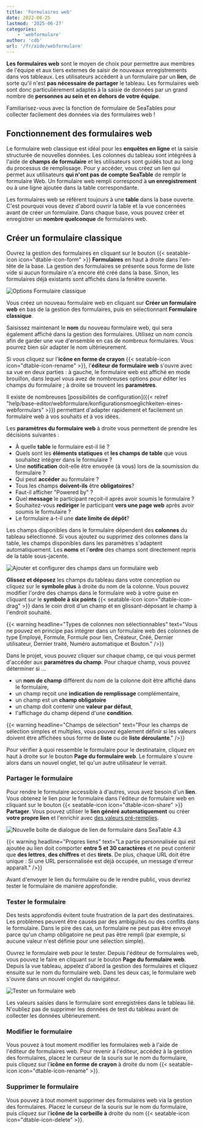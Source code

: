 ```yaml
---
title: 'Formulaires web'
date: 2022-08-25
lastmod: '2025-06-27'
categories:
    - 'webformulare'
author: 'cdb'
url: '/fr/aide/webformulare'
---
```


**Les formulaires web** sont le moyen de choix pour permettre aux membres de l'équipe et aux tiers externes de saisir de nouveaux enregistrements dans vos tableaux. Les utilisateurs accèdent à un formulaire par un **lien**, de sorte qu'il n'est **pas nécessaire de partager** le tableau. Les formulaires web sont donc particulièrement adaptés à la saisie de données par un grand nombre de **personnes au sein et en dehors de votre équipe**.

Familiarisez-vous avec la fonction de formulaire de SeaTables pour collecter facilement des données via des formulaires web !

## Fonctionnement des formulaires web

Le formulaire web classique est idéal pour les **enquêtes en ligne** et la saisie structurée de nouvelles données. Les colonnes du tableau sont intégrées à l'aide de **champs de formulaire** et les utilisateurs sont guidés tout au long du processus de remplissage. Pour y accéder, vous créez un lien qui permet aux utilisateurs **qui n'ont pas de compte SeaTable** de remplir le formulaire Web. Un formulaire web rempli correspond à **un enregistrement** ou à une ligne ajoutée dans la table correspondante.

Les formulaires web se réfèrent toujours à une **table** dans la base ouverte. C'est pourquoi vous devez d'abord ouvrir la table et la vue concernées avant de créer un formulaire. Dans chaque base, vous pouvez créer et enregistrer un **nombre quelconque** de formulaires web.

## Créer un formulaire classique

Ouvrez la gestion des formulaires en cliquant sur le bouton {{< seatable-icon icon="dtable-icon-form" >}} **Formulaires** en haut à droite dans l'en-tête de la base. La gestion des formulaires se présente sous forme de liste vide si aucun formulaire n'a encore été créé dans la base. Sinon, les formulaires déjà existants sont affichés dans la fenêtre ouverte.

![Options Formulaire classique](images/Optionen-Klassisches-Formular.gif)

Vous créez un nouveau formulaire web en cliquant sur **Créer un formulaire web** en bas de la gestion des formulaires, puis en sélectionnant **Formulaire classique**.

Saisissez maintenant le **nom** du nouveau formulaire web, qui sera également affiché dans la gestion des formulaires. Utilisez un nom concis afin de garder une vue d'ensemble en cas de nombreux formulaires. Vous pourrez bien sûr adapter le nom ultérieurement.

Si vous cliquez sur l'**icône en forme de crayon** {{< seatable-icon icon="dtable-icon-rename" >}}, l'**éditeur de formulaire web** s'ouvre avec sa vue en deux parties : à gauche, le formulaire web est affiché en mode brouillon, dans lequel vous avez de nombreuses options pour éditer les champs du formulaire ; à droite se trouvent les **paramètres**.

Il existe de nombreuses [possibilités de configuration]({{< relref "help/base-editor/webformulare/konfigurationsmoeglichkeiten-eines-webformulars" >}}) permettant d'adapter rapidement et facilement un formulaire web à vos souhaits et à vos idées.

Les **paramètres du formulaire web** à droite vous permettent de prendre les décisions suivantes :

- À quelle **table** le formulaire est-il lié ?
- Quels sont les **éléments statiques** et **les champs de table** que vous souhaitez intégrer dans le formulaire ?
- Une **notification** doit-elle être envoyée (à vous) lors de la soumission du formulaire ?
- Qui peut **accéder** au formulaire ?
- Tous les champs **doivent-ils** être **obligatoires**?
- Faut-il afficher "Powered by" ?
- Quel **message** le participant reçoit-il après avoir soumis le formulaire ?
- Souhaitez-vous **rediriger** le participant **vers une page web** après avoir soumis le formulaire ?
- Le formulaire a-t-il une **date limite de dépôt**?

Les champs disponibles dans le formulaire dépendent des **colonnes** du tableau sélectionné. Si vous ajoutez ou supprimez des colonnes dans la table, les champs disponibles dans les paramètres s'adaptent automatiquement. Les **noms** et l'**ordre** des champs sont directement repris de la table sous-jacente.

![Ajouter et configurer des champs dans un formulaire web](images/Add-fields-to-a-web-form.gif)

**Glissez et déposez** les champs du tableau dans votre conception ou cliquez sur le **symbole plus** à droite du nom de la colonne. Vous pouvez modifier l'ordre des champs dans le formulaire web à votre guise en cliquant sur le **symbole à six points** {{< seatable-icon icon="dtable-icon-drag" >}} dans le coin droit d'un champ et en glissant-déposant le champ à l'endroit souhaité.

{{< warning  headline="Types de colonnes non sélectionnables"  text="Vous ne pouvez en principe pas intégrer dans un formulaire web des colonnes de type Employé, Formule, Formule pour lien, Créateur, Créé, Dernier utilisateur, Dernier traité, Numéro automatique et Bouton." />}}

Dans le projet, vous pouvez cliquer sur chaque champ, ce qui vous permet d'accéder aux **paramètres du champ**. Pour chaque champ, vous pouvez déterminer si ...

- un **nom de champ** différent du nom de la colonne doit être affiché dans le formulaire,
- un champ reçoit une **indication de remplissage** complémentaire,
- un champ est un **champ obligatoire**
- un champ doit contenir une **valeur par défaut**,
- l'affichage du champ dépend d'une **condition**.

{{< warning  headline="Champs de sélection"  text="Pour les champs de sélection simples et multiples, vous pouvez également définir si les valeurs doivent être affichées sous forme de **liste** ou de **liste déroulante**." />}}

Pour vérifier à quoi ressemble le formulaire pour le destinataire, cliquez en haut à droite sur le bouton **Page du formulaire web**. Le formulaire s'ouvre alors dans un nouvel onglet, tel qu'un autre utilisateur le verrait.

### Partager le formulaire

Pour rendre le formulaire accessible à d'autres, vous avez besoin d'un **lien**. Vous obtenez le lien pour le formulaire dans l'éditeur de formulaire web en cliquant sur le bouton {{< seatable-icon icon="dtable-icon-share" >}} **Partager**. Vous pouvez utiliser le **lien généré automatiquement** ou créer **votre propre lien** et l'enrichir avec [des valeurs pré-remplies](https://seatable.io/fr/docs/webformulare/formularfelder-per-url-vorbefuellen/).

![Nouvelle boîte de dialogue de lien de formulaire dans SeaTable 4.3](images/Formularlink-Dialog.gif)

{{< warning  headline="Propres liens"  text="La partie personnalisée qui est ajoutée au lien doit comporter **entre 5 et 30 caractères** et ne peut contenir que **des lettres**, **des chiffres** et des **tirets**. De plus, chaque URL doit être unique : Si une URL personnalisée est déjà occupée, un message d'erreur apparaît." />}}

Avant d'envoyer le lien du formulaire ou de le rendre public, vous devriez tester le formulaire de manière approfondie.

### Tester le formulaire

Des tests approfondis évitent toute frustration de la part des destinataires. Les problèmes peuvent être causés par des ambiguïtés ou des conflits dans le formulaire. Dans le pire des cas, un formulaire ne peut pas être envoyé parce qu'un champ obligatoire ne peut pas être rempli (par exemple, si aucune valeur n'est définie pour une sélection simple).

Ouvrez le formulaire web pour le tester. Depuis l'éditeur de formulaires web, vous pouvez le faire en cliquant sur le bouton **Page du formulaire web**. Depuis la vue tableau, appelez d'abord la gestion des formulaires et cliquez ensuite sur le nom du formulaire web. Dans les deux cas, le formulaire web s'ouvre dans un nouvel onglet du navigateur.

![Tester un formulaire web](images/Test-a-web-form.gif)

Les valeurs saisies dans le formulaire sont enregistrées dans le tableau lié. N'oubliez pas de supprimer les données de test du tableau avant de collecter les données ultérieurement.

### Modifier le formulaire

Vous pouvez à tout moment modifier les formulaires web à l'aide de l'éditeur de formulaires web. Pour revenir à l'éditeur, accédez à la gestion des formulaires, placez le curseur de la souris sur le nom du formulaire, puis cliquez sur l'**icône en forme de crayon** à droite du nom {{< seatable-icon icon="dtable-icon-rename" >}}.

### Supprimer le formulaire

Vous pouvez à tout moment supprimer des formulaires web via la gestion des formulaires. Placez le curseur de la souris sur le nom du formulaire, puis cliquez sur l'**icône de la corbeille à** droite du nom {{< seatable-icon icon="dtable-icon-delete" >}}.
